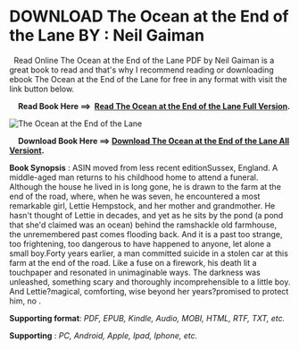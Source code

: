 **DOWNLOAD The Ocean at the End of the Lane BY : Neil Gaiman**
==============================================================

  Read Online The Ocean at the End of the Lane PDF by Neil Gaiman is a great book to read and that's why I recommend reading or downloading ebook The Ocean at the End of the Lane for free in any format with visit the link button below.

    **Read Book Here ==>  [Read The Ocean at the End of the Lane Full Version](https://ebooksteach.xyz/?book=B009NFHF0Q).**

![The Ocean at the End of the Lane](https://i.gr-assets.com/images/S/compressed.photo.goodreads.com/books/1614644106l/57281804.jpg)

    **Download Book Here ==> [Download The Ocean at the End of the Lane All Versiont](https://ebooksteach.xyz/?book=B009NFHF0Q).**

**Book Synopsis** : ASIN moved from less recent editionSussex, England. A middle-aged man returns to his childhood home to attend a funeral. Although the house he lived in is long gone, he is drawn to the farm at the end of the road, where, when he was seven, he encountered a most remarkable girl, Lettie Hempstock, and her mother and grandmother. He hasn't thought of Lettie in decades, and yet as he sits by the pond (a pond that she'd claimed was an ocean) behind the ramshackle old farmhouse, the unremembered past comes flooding back. And it is a past too strange, too frightening, too dangerous to have happened to anyone, let alone a small boy.Forty years earlier, a man committed suicide in a stolen car at this farm at the end of the road. Like a fuse on a firework, his death lit a touchpaper and resonated in unimaginable ways. The darkness was unleashed, something scary and thoroughly incomprehensible to a little boy. And Lettie?magical, comforting, wise beyond her years?promised to protect him, no .

**Supporting format**: _PDF, EPUB, Kindle, Audio, MOBI, HTML, RTF, TXT, etc._

**Supporting** : _PC, Android, Apple, Ipad, Iphone, etc._